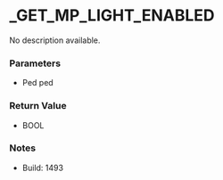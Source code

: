 # _GET_MP_LIGHT_ENABLED

No description available.

### Parameters
* Ped ped

### Return Value
* BOOL

### Notes
* Build: 1493

